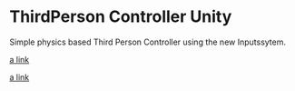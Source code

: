 # ThirdPerson Controller Unity
Simple physics based Third Person Controller using the new Inputssytem.

[a link](/Assets/Scripts/Controls/Player_TP.cs)

[a link](/Assets/Scripts/Controls/ThirdPersonCamera.cs)
